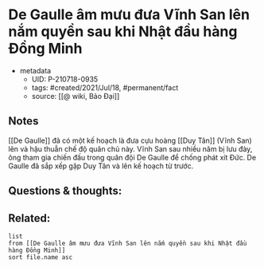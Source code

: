 ---
---

# De Gaulle âm mưu đưa Vĩnh San lên nắm quyền sau khi Nhật đầu hàng Đồng Minh

- metadata
	- UID: P-210718-0935
	- tags: #created/2021/Jul/18, #permanent/fact 
	- source: [[@ wiki, Bảo Đại]]

## Notes
[[De Gaulle]] đã có một kế hoạch là đưa cựu hoàng [[Duy Tân]] (Vĩnh San) lên và hậu thuẫn chế độ quân chủ này. Vĩnh San sau nhiều năm bị lưu đày, ông tham gia chiến đấu trong quân đội De Gaulle để chống phát xít Đức. De Gaulle đã sắp xếp gặp Duy Tân và lên kế hoạch từ trước.

## Questions & thoughts:

## Related:
```dataview
list
from [[De Gaulle âm mưu đưa Vĩnh San lên nắm quyền sau khi Nhật đầu hàng Đồng Minh]]
sort file.name asc
```
